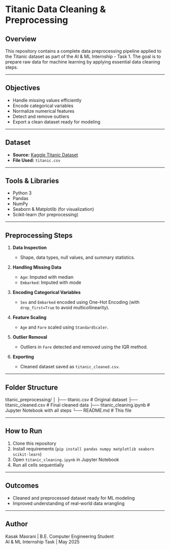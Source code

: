 # Titanic Data Cleaning & Preprocessing

## Overview
This repository contains a complete data preprocessing pipeline applied to the Titanic dataset as part of the AI & ML Internship - Task 1. The goal is to prepare raw data for machine learning by applying essential data cleaning steps.

---

## Objectives
- Handle missing values efficiently
- Encode categorical variables
- Normalize numerical features
- Detect and remove outliers
- Export a clean dataset ready for modeling

---

## Dataset
- **Source:** [Kaggle Titanic Dataset](https://www.kaggle.com/datasets/yasserh/titanic-dataset)
- **File Used:** `titanic.csv`

---

## Tools & Libraries
- Python 3
- Pandas
- NumPy
- Seaborn & Matplotlib (for visualization)
- Scikit-learn (for preprocessing)

---

## Preprocessing Steps
1. **Data Inspection**  
   - Shape, data types, null values, and summary statistics.

2. **Handling Missing Data**  
   - `Age`: Imputed with median  
   - `Embarked`: Imputed with mode  

3. **Encoding Categorical Variables**  
   - `Sex` and `Embarked` encoded using One-Hot Encoding (with `drop_first=True` to avoid multicollinearity).

4. **Feature Scaling**  
   - `Age` and `Fare` scaled using `StandardScaler`.

5. **Outlier Removal**  
   - Outliers in `Fare` detected and removed using the IQR method.

6. **Exporting**  
   - Cleaned dataset saved as `titanic_cleaned.csv`.

---

## Folder Structure
titanic_preprocessing/
│
├── titanic.csv # Original dataset
├── titanic_cleaned.csv # Final cleaned data
├── titanic_cleaning.ipynb # Jupyter Notebook with all steps
└── README.md # This file


---

## How to Run
1. Clone this repository
2. Install requirements (`pip install pandas numpy matplotlib seaborn scikit-learn`)
3. Open `titanic_cleaning.ipynb` in Jupyter Notebook
4. Run all cells sequentially

---

## Outcomes
- Cleaned and preprocessed dataset ready for ML modeling
- Improved understanding of real-world data wrangling

---

## Author
Kasak Masrani | B.E. Computer Engineering Student  
AI & ML Internship Task | May 2025
